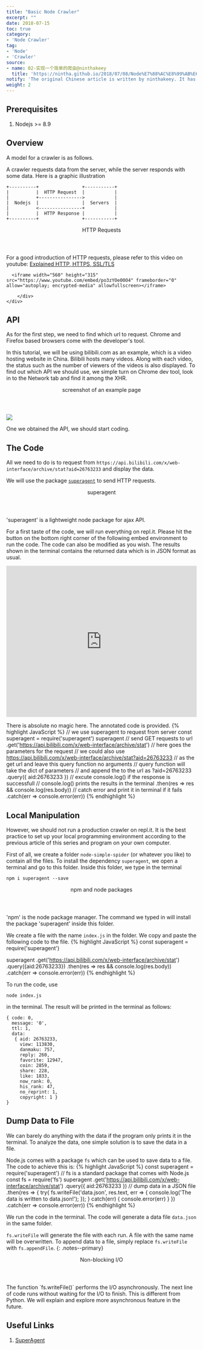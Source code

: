 ```yaml
---
title: "Basic Node Crawler"
excerpt: ""
date: 2018-07-15
toc: true
category:
- 'Node Crawler'
tag:
- 'Node'
- 'Crawler'
source:
- name: 02-实现一个简单的爬虫@ninthakeey
  title: 'https://nintha.github.io/2018/07/08/Node%E7%88%AC%E8%99%AB%E6%8C%87%E5%8C%97/02-%E5%AE%9E%E7%8E%B0%E4%B8%80%E4%B8%AA%E7%AE%80%E5%8D%95%E7%9A%84%E7%88%AC%E8%99%AB/'
notify: 'The original Chinese article is written by ninthakeey. It has been translated and remixed by Datumorphism'
weight: 2
---
```



## Prerequisites

1. Nodejs >= 8.9

## Overview

A model for a crawler is as follows.

A crawler requests data from the server, while the server responds with some data. Here is a graphic illustration

```
+----------+                +-----------+
|          |  HTTP Request  |           |
|          +---------------->           |
|  Nodejs  |                |  Servers  |
|          <----------------+           |
|          |  HTTP Response |           |
+----------+                +-----------+
```


<div class="card">
	<header class="card-header">
		<p class="card-header-title card-toggle">HTTP Requests</p>
	</header>
	<div class="card-content is-hidden">
		<div class="content">
			For a good introduction of HTTP requests, please refer to this video on youtube: <a href="https://www.youtube.com/watch?v=po3zYOe00O4">Explained HTTP, HTTPS, SSL/TLS</a>

      <iframe width="560" height="315" src="https://www.youtube.com/embed/po3zYOe00O4" frameborder="0" allow="autoplay; encrypted-media" allowfullscreen></iframe>

		</div>
	</div>
</div>

## API

As for the first step, we need to find which url to request. Chrome and Firefox based browsers come with the developer's tool.

In this tutorial, we will be using bilibili.com as an example, which is a video hosting website in China. Bilibili hosts many videos. Along with each video, the status such as the number of viewers of the videos is also displayed. To find out which API we should use, we simple turn on Chrome dev tool, look in to the Network tab and find it among the XHR.

<div class="card">
	<header class="card-header">
		<p class="card-header-title card-toggle">screenshot of an example page</p>
	</header>
	<div class="card-content is-hidden">
		<div class="content">
    <img src="../assets/chrome-dev-tool-for-api.jpg"/>
		</div>
	</div>
</div>

One we obtained the API, we should start coding.

## The Code

All we need to do is to request from `https://api.bilibili.com/x/web-interface/archive/stat?aid=26763233` and display the data.

We will use the package [`superagent`](https://visionmedia.github.io/superagent/) to send HTTP requests.

<div class="card">
	<header class="card-header">
		<p class="card-header-title card-toggle">superagent</p>
	</header>
	<div class="card-content is-hidden">
		<div class="content">
			'superagent' is a lightweight node package for ajax API.
		</div>
	</div>
</div>

For a first taste of the code, we will run everything on repl.it. Please hit the button on the bottom right corner of the following embed environment to run the code. The code can also be modified as you wish. The results shown in the terminal contains the returned data which is in JSON format as usual.

<iframe height="400px" width="100%" src="https://repl.it/@emptymalei/crawler-demo-bili?lite=true" scrolling="no" frameborder="no" allowtransparency="true" allowfullscreen="true" sandbox="allow-forms allow-pointer-lock allow-popups allow-same-origin allow-scripts allow-modals"></iframe>

There is absolute no magic here. The annotated code is provided.
{% highlight JavaScript %}
// we use superagent to request from server
const superagent = require('superagent')
superagent
  // send GET requests to url
	.get('https://api.bilibili.com/x/web-interface/archive/stat')
  // here goes the parameters for the request
  // we could also use https://api.bilibili.com/x/web-interface/archive/stat?aid=26763233
  // as the get url and leave this query function no arguments
  // query function will take the dict of parameters
  // and append the to the url as ?aid=26763233
	.query({ aid:26763233 })
  // excute console.log() if the response is successfull
  // console.log() prints the results in the terminal
	.then(res => res && console.log(res.body))
  // catch error and print it in terminal if it fails
	.catch(err => console.error(err))
{% endhighlight %}

## Local Manipulation

However, we should not run a production crawler on repl.it. It is the best practice to set up your local programming environment according to the previous article of this series and program on your own computer.

First of all, we create a folder `node-simple-spider` (or whatever you like) to contain all the files. To install the dependency `superagent`, we open a terminal and go to this folder. Inside this folder, we type in the terminal
```terminal
npm i superagent --save
```
<div class="card">
	<header class="card-header">
		<p class="card-header-title card-toggle">npm and node packages</p>
	</header>
	<div class="card-content is-hidden">
		<div class="content">
			'npm' is the node package manager. The command we typed in will install the package 'superagent' inside this folder.
		</div>
	</div>
</div>

We create a file with the name `index.js` in the folder. We copy and paste the following code to the file.
{% highlight JavaScript %}
const superagent = require('superagent')

superagent
	.get('https://api.bilibili.com/x/web-interface/archive/stat')
	.query({aid:26763233})
	.then(res => res && console.log(res.body))
	.catch(err => console.error(err))
{% endhighlight %}

To run the code, use
```terminal
node index.js
```
in the terminal. The result will be printed in the terminal as follows:
```terminal
{ code: 0,
  message: '0',
  ttl: 1,
  data:
   { aid: 26763233,
     view: 113830,
     danmaku: 757,
     reply: 260,
     favorite: 12947,
     coin: 2859,
     share: 228,
     like: 1833,
     now_rank: 0,
     his_rank: 47,
     no_reprint: 1,
     copyright: 1 }
}
```


## Dump Data to File

We can barely do anything with the data if the program only prints it in the terminal. To analyze the data, one simple solution is to save the data in a file.

Node.js comes with a package `fs` which can be used to save data to a file. The code to achieve this is:
{% highlight JavaScript %}
const superagent = require('superagent')
// fs is a standard package that comes with Node.js
const fs = require('fs')
superagent
	.get('https://api.bilibili.com/x/web-interface/archive/stat')
	.query({ aid:26763233 })
		// dump data in a JSON file
	.then(res => {
		try{
			fs.writeFile('data.json', res.text, err => {
  				console.log('The data is written to data.json!');
			});
		} catch(err) {
			console.error(err)
		}
	})
	.catch(err => console.error(err))
{% endhighlight %}

We run the code in the terminal. The code will generate a data file `data.json` in the same folder.

`fs.writeFile` will generate the file with each run. A file with the same name will be overwritten. To append data to a file, simply replace `fs.writeFile` with `fs.appendFile`.
{: .notes--primary}

<div class="card">
<header class="card-header">
<p class="card-header-title card-toggle">Non-blocking I/O</p>
</header>
<div class="card-content is-hidden">
<div class="content" markdown="1">
The function `fs.writeFile()` performs the I/O asynchronously. The next line of code runs without waiting for the I/O to finish. This is different from Python. We will explain and explore more asynchronous feature in the future.
</div>
</div>
</div>



## Useful Links

1. [SuperAgent](https://www.npmjs.com/package/superagent)
